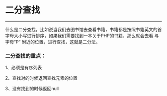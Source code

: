 # 二分查找

---

什么是二分查找，比如说当我们去图书馆去查看书籍，书籍都是按照书籍英文的首字母大小写进行排序，如果我们需要找到一本关于PHP的书籍，那么就会去看 与字母“P” 附近的位置，进行查找，这就是二分法。



### 二分查找的重点：

1、必须是有序列表

2、查找对的时候返回查找元素的位置

3、没有找到的时候返回null

